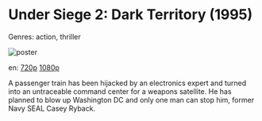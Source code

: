 # Under Siege 2: Dark Territory (1995)

Genres: action, thriller

![poster](http://image.tmdb.org/t/p/w500/6Z1p71nkm45cYuIZWOx5JSCYc0o.jpg)

en:
  [720p](magnet:?xt=urn:btih:38609AC816C0FCE4184AF1DE2B98541D2B2DAE0C&tr=udp://glotorrents.pw:6969/announce&tr=udp://tracker.opentrackr.org:1337/announce&tr=udp://torrent.gresille.org:80/announce&tr=udp://tracker.openbittorrent.com:80&tr=udp://tracker.coppersurfer.tk:6969&tr=udp://tracker.leechers-paradise.org:6969&tr=udp://p4p.arenabg.ch:1337&tr=udp://tracker.internetwarriors.net:1337)
  [1080p](magnet:?xt=urn:btih:9DDD781AB9E7C548F7D8114C2F5754906B9CB60F&tr=udp://glotorrents.pw:6969/announce&tr=udp://tracker.opentrackr.org:1337/announce&tr=udp://torrent.gresille.org:80/announce&tr=udp://tracker.openbittorrent.com:80&tr=udp://tracker.coppersurfer.tk:6969&tr=udp://tracker.leechers-paradise.org:6969&tr=udp://p4p.arenabg.ch:1337&tr=udp://tracker.internetwarriors.net:1337)
  


A passenger train has been hijacked by an electronics expert and turned into an untraceable command center for a weapons satellite. He has planned to blow up Washington DC and only one man can stop him, former Navy SEAL Casey Ryback.